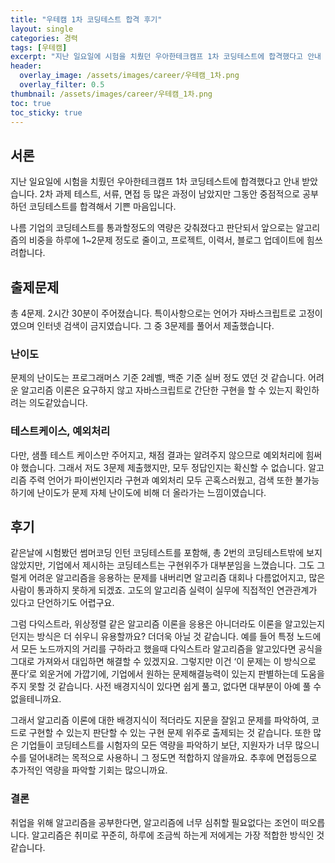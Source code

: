 ```yaml
---
title: "우테캠 1차 코딩테스트 합격 후기"
layout: single
categories: 경력
tags: [우테캠]
excerpt: "지난 일요일에 시험을 치뤘던 우아한테크캠프 1차 코딩테스트에 합격했다고 안내 받았습니다. 2차 과제 테스트, 서류, 면접 등 많은 과정이 남았지만 그동안 중점적으로 공부하던 코딩테스트를 합격해서 기쁜 마음입니다."
header:
  overlay_image: /assets/images/career/우테캠_1차.png
  overlay_filter: 0.5 
thumbnail: /assets/images/career/우테캠_1차.png
toc: true
toc_sticky: true
---
```


## 서론

지난 일요일에 시험을 치뤘던 우아한테크캠프 1차 코딩테스트에 합격했다고 안내 받았습니다. 2차 과제 테스트, 서류, 면접 등 많은 과정이 남았지만 그동안 중점적으로 공부하던 코딩테스트를 합격해서 기쁜 마음입니다. 

나름 기업의 코딩테스트를 통과할정도의 역량은 갖춰졌다고 판단되서 앞으로는 알고리즘의 비중을 하루에 1~2문제 정도로 줄이고, 프로젝트, 이력서, 블로그 업데이트에 힘쓰려합니다.

## 출제문제

총 4문제. 2시간 30분이 주어졌습니다. 특이사항으로는 언어가 자바스크립트로 고정이였으며 인터넷 검색이 금지였습니다. 그 중 3문제를 풀어서 제출했습니다.

### 난이도

 문제의 난이도는 프로그래머스 기준 2레벨, 백준 기준 실버 정도 였던 것 같습니다. 어려운 알고리즘 이론은 요구하지 않고 자바스크립트로 간단한 구현을 할 수 있는지 확인하려는 의도같았습니다.

### 테스트케이스, 예외처리
다만, 샘플 테스트 케이스만 주어지고, 채점 결과는 알려주지 않으므로 예외처리에 힘써야 했습니다. 그래서 저도 3문제 제출했지만, 모두 정답인지는 확신할 수 없습니다. 알고리즘 주력 언어가 파이썬인지라 구현과 예외처리 모두 곤혹스러웠고, 검색 또한 불가능하기에 난이도가 문제 자체 난이도에 비해 더 올라가는 느낌이였습니다.

## 후기

같은날에 시험봤던 썸머코딩 인턴 코딩테스트를 포함해, 총 2번의 코딩테스트밖에 보지 않았지만, 기업에서 제시하는 코딩테스트는 구현위주가 대부분임을 느꼈습니다. 그도 그럴게 어려운 알고리즘을 응용하는 문제를 내버리면 알고리즘 대회나 다름없어지고, 많은 사람이 통과하지 못하게 되겠죠. 고도의 알고리즘 실력이 실무에 직접적인 연관관계가 있다고 단언하기도 어렵구요. 

그럼 다익스트라, 위상정렬 같은 알고리즘 이론을 응용은 아니더라도 이론을 알고있는지 던지는 방식은 더 쉬우니 유용할까요? 더더욱 아닐 것 같습니다. 예를 들어 특정 노드에서 모든 노드까지의 거리를 구하라고 했을때 다익스트라 알고리즘을 알고있다면 공식을 그대로 가져와서 대입하면 해결할 수 있겠지요. 그렇지만 이건 ‘이 문제는 이 방식으로 푼다’로 외운거에 가깝기에, 기업에서 원하는 문제해결능력이 있는지 판별하는데 도움을 주지 못할 것 같습니다. 사전 배경지식이 있다면 쉽게 풀고, 없다면 대부분이 아예 풀 수 없을테니까요.

그래서 알고리즘 이론에 대한 배경지식이 적더라도 지문을 잘읽고 문제를 파악하여, 코드로 구현할 수 있는지 판단할 수 있는 구현 문제 위주로 출제되는 것 같습니다. 또한 많은 기업들이 코딩테스트를 시험자의 모든 역량을 파악하기 보단, 지원자가 너무 많으니 수를 덜어내려는 목적으로 사용하니 그 정도면 적합하지 않을까요. 추후에 면접등으로 추가적인 역량을 파악할 기회는 많으니까요.

### 결론

취업을 위해 알고리즘을 공부한다면, 알고리즘에 너무 심취할 필요없다는 조언이 떠오릅니다. 알고리즘은 취미로 꾸준히, 하루에 조금씩 하는게 저에게는 가장 적합한 방식인 것 같습니다.